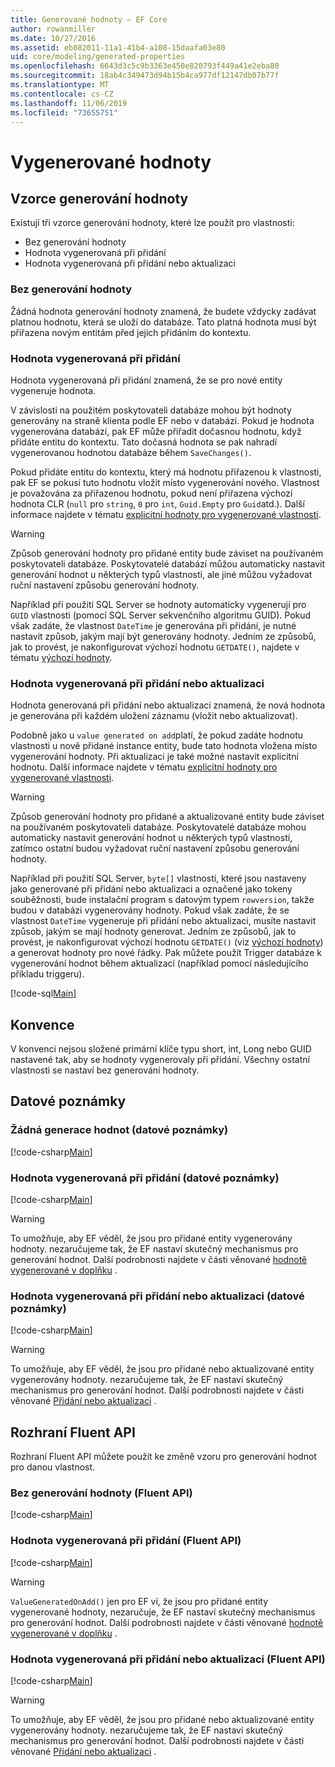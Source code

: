 ```yaml
---
title: Generované hodnoty – EF Core
author: rowanmiller
ms.date: 10/27/2016
ms.assetid: eb082011-11a1-41b4-a108-15daafa03e80
uid: core/modeling/generated-properties
ms.openlocfilehash: 6643d3c5c9b3363e450e820793f449a41e2eba80
ms.sourcegitcommit: 18ab4c349473d94b15b4ca977df12147db07b77f
ms.translationtype: MT
ms.contentlocale: cs-CZ
ms.lasthandoff: 11/06/2019
ms.locfileid: "73655751"
---
```

# <a name="generated-values"></a>Vygenerované hodnoty

## <a name="value-generation-patterns"></a>Vzorce generování hodnoty

Existují tři vzorce generování hodnoty, které lze použít pro vlastnosti:

* Bez generování hodnoty
* Hodnota vygenerovaná při přidání
* Hodnota vygenerovaná při přidání nebo aktualizaci

### <a name="no-value-generation"></a>Bez generování hodnoty

Žádná hodnota generování hodnoty znamená, že budete vždycky zadávat platnou hodnotu, která se uloží do databáze. Tato platná hodnota musí být přiřazena novým entitám před jejich přidáním do kontextu.

### <a name="value-generated-on-add"></a>Hodnota vygenerovaná při přidání

Hodnota vygenerovaná při přidání znamená, že se pro nové entity vygeneruje hodnota.

V závislosti na použitém poskytovateli databáze mohou být hodnoty generovány na straně klienta podle EF nebo v databázi. Pokud je hodnota vygenerována databází, pak EF může přiřadit dočasnou hodnotu, když přidáte entitu do kontextu. Tato dočasná hodnota se pak nahradí vygenerovanou hodnotou databáze během `SaveChanges()`.

Pokud přidáte entitu do kontextu, který má hodnotu přiřazenou k vlastnosti, pak EF se pokusí tuto hodnotu vložit místo vygenerování nového. Vlastnost je považována za přiřazenou hodnotu, pokud není přiřazena výchozí hodnota CLR (`null` pro `string`, `0` pro `int`, `Guid.Empty` pro `Guid`atd.). Další informace najdete v tématu [explicitní hodnoty pro vygenerované vlastnosti](../saving/explicit-values-generated-properties.md).

> [!WARNING]  
> Způsob generování hodnoty pro přidané entity bude záviset na používaném poskytovateli databáze. Poskytovatelé databází můžou automaticky nastavit generování hodnot u některých typů vlastností, ale jiné můžou vyžadovat ruční nastavení způsobu generování hodnoty.
>
> Například při použití SQL Server se hodnoty automaticky vygenerují pro `GUID` vlastnosti (pomocí SQL Server sekvenčního algoritmu GUID). Pokud však zadáte, že vlastnost `DateTime` je generována při přidání, je nutné nastavit způsob, jakým mají být generovány hodnoty. Jedním ze způsobů, jak to provést, je nakonfigurovat výchozí hodnotu `GETDATE()`, najdete v tématu [výchozí hodnoty](relational/default-values.md).

### <a name="value-generated-on-add-or-update"></a>Hodnota vygenerovaná při přidání nebo aktualizaci

Hodnota generovaná při přidání nebo aktualizaci znamená, že nová hodnota je generována při každém uložení záznamu (vložit nebo aktualizovat).

Podobně jako u `value generated on add`platí, že pokud zadáte hodnotu vlastnosti u nově přidané instance entity, bude tato hodnota vložena místo vygenerování hodnoty. Při aktualizaci je také možné nastavit explicitní hodnotu. Další informace najdete v tématu [explicitní hodnoty pro vygenerované vlastnosti](../saving/explicit-values-generated-properties.md).

> [!WARNING]
> Způsob generování hodnoty pro přidané a aktualizované entity bude záviset na používaném poskytovateli databáze. Poskytovatelé databáze mohou automaticky nastavit generování hodnot u některých typů vlastností, zatímco ostatní budou vyžadovat ruční nastavení způsobu generování hodnoty.
>
> Například při použití SQL Server, `byte[]` vlastností, které jsou nastaveny jako generované při přidání nebo aktualizaci a označené jako tokeny souběžnosti, bude instalační program s datovým typem `rowversion`, takže budou v databázi vygenerovány hodnoty. Pokud však zadáte, že se vlastnost `DateTime` vygeneruje při přidání nebo aktualizaci, musíte nastavit způsob, jakým se mají hodnoty generovat. Jedním ze způsobů, jak to provést, je nakonfigurovat výchozí hodnotu `GETDATE()` (viz [výchozí hodnoty](relational/default-values.md)) a generovat hodnoty pro nové řádky. Pak můžete použít Trigger databáze k vygenerování hodnot během aktualizací (například pomocí následujícího příkladu triggeru).
>
> [!code-sql[Main](../../../samples/core/Modeling/FluentAPI/ValueGeneratedOnAddOrUpdate.sql)]

## <a name="conventions"></a>Konvence

V konvenci nejsou složené primární klíče typu short, int, Long nebo GUID nastavené tak, aby se hodnoty vygenerovaly při přidání. Všechny ostatní vlastnosti se nastaví bez generování hodnoty.

## <a name="data-annotations"></a>Datové poznámky

### <a name="no-value-generation-data-annotations"></a>Žádná generace hodnot (datové poznámky)

[!code-csharp[Main](../../../samples/core/Modeling/DataAnnotations/ValueGeneratedNever.cs#Sample)]

### <a name="value-generated-on-add-data-annotations"></a>Hodnota vygenerovaná při přidání (datové poznámky)

[!code-csharp[Main](../../../samples/core/Modeling/DataAnnotations/ValueGeneratedOnAdd.cs#Sample)]

> [!WARNING]  
> To umožňuje, aby EF věděl, že jsou pro přidané entity vygenerovány hodnoty. nezaručujeme tak, že EF nastaví skutečný mechanismus pro generování hodnot. Další podrobnosti najdete v části věnované [hodnotě vygenerované v doplňku](#value-generated-on-add) .

### <a name="value-generated-on-add-or-update-data-annotations"></a>Hodnota vygenerovaná při přidání nebo aktualizaci (datové poznámky)

[!code-csharp[Main](../../../samples/core/Modeling/DataAnnotations/ValueGeneratedOnAddOrUpdate.cs#Sample)]

> [!WARNING]  
> To umožňuje, aby EF věděl, že jsou pro přidané nebo aktualizované entity vygenerovány hodnoty. nezaručujeme tak, že EF nastaví skutečný mechanismus pro generování hodnot. Další podrobnosti najdete v části věnované [Přidání nebo aktualizaci](#value-generated-on-add-or-update) .

## <a name="fluent-api"></a>Rozhraní Fluent API

Rozhraní Fluent API můžete použít ke změně vzoru pro generování hodnot pro danou vlastnost.

### <a name="no-value-generation-fluent-api"></a>Bez generování hodnoty (Fluent API)

[!code-csharp[Main](../../../samples/core/Modeling/FluentAPI/ValueGeneratedNever.cs#Sample)]

### <a name="value-generated-on-add-fluent-api"></a>Hodnota vygenerovaná při přidání (Fluent API)

[!code-csharp[Main](../../../samples/core/Modeling/FluentAPI/ValueGeneratedOnAdd.cs#Sample)]

> [!WARNING]  
> `ValueGeneratedOnAdd()` jen pro EF ví, že jsou pro přidané entity vygenerované hodnoty, nezaručuje, že EF nastaví skutečný mechanismus pro generování hodnot.  Další podrobnosti najdete v části věnované [hodnotě vygenerované v doplňku](#value-generated-on-add) .

### <a name="value-generated-on-add-or-update-fluent-api"></a>Hodnota vygenerovaná při přidání nebo aktualizaci (Fluent API)

[!code-csharp[Main](../../../samples/core/Modeling/FluentAPI/ValueGeneratedOnAddOrUpdate.cs#Sample)]

> [!WARNING]  
> To umožňuje, aby EF věděl, že jsou pro přidané nebo aktualizované entity vygenerovány hodnoty. nezaručujeme tak, že EF nastaví skutečný mechanismus pro generování hodnot. Další podrobnosti najdete v části věnované [Přidání nebo aktualizaci](#value-generated-on-add-or-update) .
